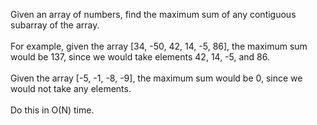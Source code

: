 Given an array of numbers, find the maximum sum of any contiguous subarray of the array.
<br/>
<br/>
For example, given the array [34, -50, 42, 14, -5, 86], the maximum sum would be 137, since we would take elements 42, 14, -5, and 86.
<br/>
<br/>
Given the array [-5, -1, -8, -9], the maximum sum would be 0, since we would not take any elements.
<br/>
<br/>
Do this in O(N) time.
<br/>

